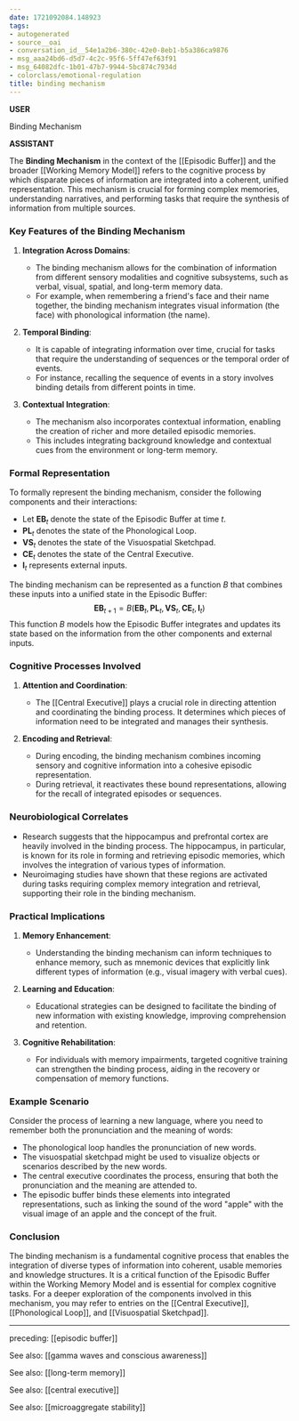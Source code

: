 ```yaml
---
date: 1721092084.148923
tags:
- autogenerated
- source__oai
- conversation_id__54e1a2b6-380c-42e0-8eb1-b5a386ca9876
- msg_aaa24bd6-d5d7-4c2c-95f6-5ff47ef63f91
- msg_64082dfc-1b01-47b7-9944-5bc874c7934d
- colorclass/emotional-regulation
title: binding mechanism
---
```


**USER**

Binding Mechanism


**ASSISTANT**

The **Binding Mechanism** in the context of the [[Episodic Buffer]] and the broader [[Working Memory Model]] refers to the cognitive process by which disparate pieces of information are integrated into a coherent, unified representation. This mechanism is crucial for forming complex memories, understanding narratives, and performing tasks that require the synthesis of information from multiple sources.

### Key Features of the Binding Mechanism

1. **Integration Across Domains**:
   - The binding mechanism allows for the combination of information from different sensory modalities and cognitive subsystems, such as verbal, visual, spatial, and long-term memory data.
   - For example, when remembering a friend's face and their name together, the binding mechanism integrates visual information (the face) with phonological information (the name).

2. **Temporal Binding**:
   - It is capable of integrating information over time, crucial for tasks that require the understanding of sequences or the temporal order of events.
   - For instance, recalling the sequence of events in a story involves binding details from different points in time.

3. **Contextual Integration**:
   - The mechanism also incorporates contextual information, enabling the creation of richer and more detailed episodic memories.
   - This includes integrating background knowledge and contextual cues from the environment or long-term memory.

### Formal Representation

To formally represent the binding mechanism, consider the following components and their interactions:

- Let $\mathbf{EB}_t$ denote the state of the Episodic Buffer at time $t$.
- $\mathbf{PL}_t$ denotes the state of the Phonological Loop.
- $\mathbf{VS}_t$ denotes the state of the Visuospatial Sketchpad.
- $\mathbf{CE}_t$ denotes the state of the Central Executive.
- $\mathbf{I}_t$ represents external inputs.

The binding mechanism can be represented as a function $B$ that combines these inputs into a unified state in the Episodic Buffer:
$$
\mathbf{EB}_{t+1} = B(\mathbf{EB}_t, \mathbf{PL}_t, \mathbf{VS}_t, \mathbf{CE}_t, \mathbf{I}_t)
$$
This function $B$ models how the Episodic Buffer integrates and updates its state based on the information from the other components and external inputs.

### Cognitive Processes Involved

1. **Attention and Coordination**:
   - The [[Central Executive]] plays a crucial role in directing attention and coordinating the binding process. It determines which pieces of information need to be integrated and manages their synthesis.
   
2. **Encoding and Retrieval**:
   - During encoding, the binding mechanism combines incoming sensory and cognitive information into a cohesive episodic representation.
   - During retrieval, it reactivates these bound representations, allowing for the recall of integrated episodes or sequences.

### Neurobiological Correlates

- Research suggests that the hippocampus and prefrontal cortex are heavily involved in the binding process. The hippocampus, in particular, is known for its role in forming and retrieving episodic memories, which involves the integration of various types of information.
- Neuroimaging studies have shown that these regions are activated during tasks requiring complex memory integration and retrieval, supporting their role in the binding mechanism.

### Practical Implications

1. **Memory Enhancement**:
   - Understanding the binding mechanism can inform techniques to enhance memory, such as mnemonic devices that explicitly link different types of information (e.g., visual imagery with verbal cues).
   
2. **Learning and Education**:
   - Educational strategies can be designed to facilitate the binding of new information with existing knowledge, improving comprehension and retention.
   
3. **Cognitive Rehabilitation**:
   - For individuals with memory impairments, targeted cognitive training can strengthen the binding process, aiding in the recovery or compensation of memory functions.

### Example Scenario

Consider the process of learning a new language, where you need to remember both the pronunciation and the meaning of words:

- The phonological loop handles the pronunciation of new words.
- The visuospatial sketchpad might be used to visualize objects or scenarios described by the new words.
- The central executive coordinates the process, ensuring that both the pronunciation and the meaning are attended to.
- The episodic buffer binds these elements into integrated representations, such as linking the sound of the word "apple" with the visual image of an apple and the concept of the fruit.

### Conclusion

The binding mechanism is a fundamental cognitive process that enables the integration of diverse types of information into coherent, usable memories and knowledge structures. It is a critical function of the Episodic Buffer within the Working Memory Model and is essential for complex cognitive tasks. For a deeper exploration of the components involved in this mechanism, you may refer to entries on the [[Central Executive]], [[Phonological Loop]], and [[Visuospatial Sketchpad]].


---

preceding: [[episodic buffer]]

See also: [[gamma waves and conscious awareness]]


See also: [[long-term memory]]


See also: [[central executive]]


See also: [[microaggregate stability]]